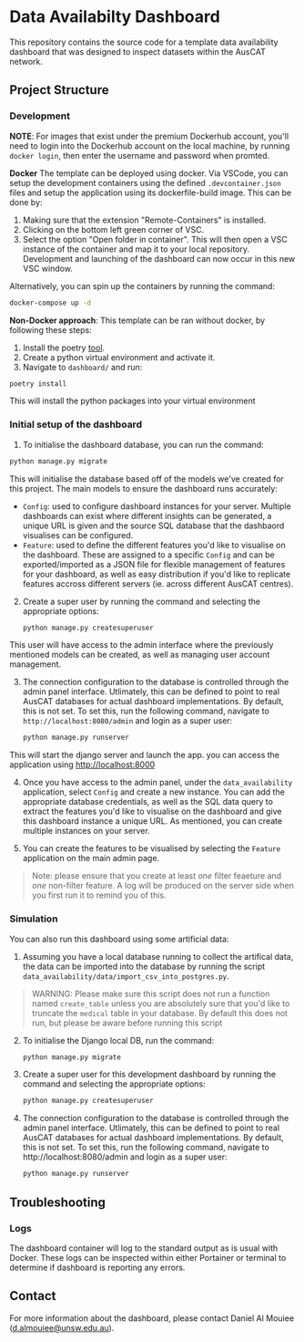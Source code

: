 # Data Availabilty Dashboard

This repository contains the source code for a template data availability dashboard that was designed to inspect datasets within the AusCAT network.

## Project Structure

### Development

**NOTE**: For images that exist under the premium Dockerhub account, you'll need to login into the Dockerhub account on the local machine, by running `docker login`, then enter the username and password when promted.

**Docker**
The template can be deployed using docker. Via VSCode, you can setup the development containers
using the defined `.devcontainer.json` files and setup the application using its dockerfile-build image. This can be done
by:
1. Making sure that the extension "Remote-Containers" is installed.
2. Clicking on the bottom left green corner of VSC.
3. Select the option "Open folder in container". This will then open a VSC instance of the container and map it to your local repository.
Development and launching of the dashboard can now occur in this new VSC window.

Alternatively, you can spin up the containers by running the command:
```bash
docker-compose up -d
```

**Non-Docker approach**: This template can be ran without docker, by following these steps:

1. Install the poetry [tool](https://python-poetry.org/docs/).
2. Create a python virtual environment and activate it.
3. Navigate to `dashboard/` and run:

```bash
poetry install
```
This will install the python packages into your virtual environment

### Initial setup of the dashboard

1. To initialise the dashboard database, you can run the command:

```bash
python manage.py migrate
```

This will initialise the database based off of the models we've created for this project. The main models to ensure the dashboard runs accurately:
* `Config`: used to configure dashboard instances for your server. Multiple dashboards can exist where different insights can be generated, a unique URL is given and the source SQL database that the dashbaord visualises can be configured.
* `Feature`: used to define the different features you'd like to visualise on the dashboard. These are assigned to a specific `Config` and can be exported/imported as a JSON file for flexible management of features for your dashboard, as well as easy distribution if you'd like to replicate features accross different servers (ie. across different AusCAT centres).

2. Create a super user by running the command and selecting the appropriate options:

    ```bash
    python manage.py createsuperuser
    ```

This user will have access to the admin interface where the previously mentioned models can be created, as well as managing user account management.

3. The connection configuration to the database is controlled through the admin panel interface. Utlimately, this can be defined to point to real AusCAT databases for actual dashboard implementations. By default, this is not set. To set this, run the following command, navigate to `http://localhost:8080/admin` and login as a super user:

    ```bash
    python manage.py runserver
    ```

This will start the django server and launch the app. you can access the application using
[http://localhost:8000](http://localhost:8000)

4.  Once you have access to the admin panel, under the `data_availability` application, select `Config` and create a new instance. You can add the appropriate database credentials, as well as the SQL data query to extract the features you'd like to visualise on the dashboard and give this dashboard instance a unique URL. As mentioned, you can create multiple instances on your server.

5. You can create the features to be visualised by selecting the `Feature` application on the main admin page.

> Note: please ensure that you create at least *one* filter feaeture and *one* non-filter feature. A log will be produced on the server side when you first run it to remind you of this. 

### Simulation 
You can also run this dashboard using some artificial data:
1. Assuming you have a local database running to collect the artifical data, the data can be imported into the database by running the script `data_availability/data/import_csv_into_postgres.py`.

> WARNING: Please make sure this script does not run a function named `create_table` unless you are absolutely sure that you'd like to truncate the `medical` table in your database. By default this does not run, but please be aware before running this script

2. To initialise the Django local DB, run the command:

    ```bash
    python manage.py migrate
    ```

3. Create a super user for this development dashboard by running the command and selecting the appropriate options:

    ```bash
    python manage.py createsuperuser
    ```

4.  The connection configuration to the database is controlled through the admin panel interface. Utlimately, this can be defined to point to real AusCAT databases for actual dashboard implementations. By default, this is not set. To set this, run the following command, navigate to http://localhost:8080/admin and login as a super user:

    ```bash
    python manage.py runserver
    ```

## Troubleshooting

### Logs

The dashboard container will log to the standard output as is usual with Docker. These logs can be inspected within either Portainer or terminal to determine if dashboard is reporting any errors.

## Contact
For more information about the dashboard, please contact Daniel Al Mouiee (d.almouiee@unsw.edu.au).
